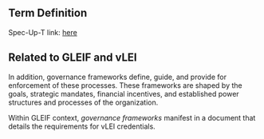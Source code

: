 ## Term Definition

Spec-Up-T link: <a href='https://weboftrust.github.io/WOT-terms/docs/glossary/governance-framework'>here</a>

## Related to GLEIF and vLEI
In addition, governance frameworks define, guide, and provide for enforcement of these processes. These frameworks are shaped by the goals, strategic mandates, financial incentives, and established power structures and processes of the organization.
 
Within GLEIF context, _governance frameworks_ manifest in a document that details the requirements for vLEI credentials.